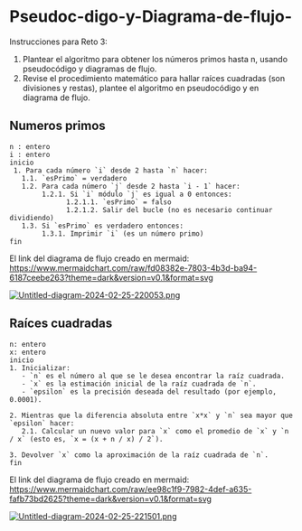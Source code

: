 # Pseudoc-digo-y-Diagrama-de-flujo-
Instrucciones para Reto 3: 
1. Plantear el algoritmo para obtener los números primos hasta n, usando pseudocódigo y diagramas de flujo.
2. Revise el procedimiento matemático para hallar raíces cuadradas (son divisiones y restas), plantee el algoritmo en pseudocódigo y en diagrama de flujo.

## Numeros primos

```pseudocode
n : entero
i : entero
inicio
 1. Para cada número `i` desde 2 hasta `n` hacer:
   1.1. `esPrimo` = verdadero
   1.2. Para cada número `j` desde 2 hasta `i - 1` hacer:
        1.2.1. Si `i` módulo `j` es igual a 0 entonces:
              1.2.1.1. `esPrimo` = falso
              1.2.1.2. Salir del bucle (no es necesario continuar dividiendo)
   1.3. Si `esPrimo` es verdadero entonces:
        1.3.1. Imprimir `i` (es un número primo)
fin
```
El link del diagrama de flujo creado en mermaid: https://www.mermaidchart.com/raw/fd08382e-7803-4b3d-ba94-6187ceebe263?theme=dark&version=v0.1&format=svg

[![Untitled-diagram-2024-02-25-220053.png](https://i.postimg.cc/MTg1wpFT/Untitled-diagram-2024-02-25-220053.png)](https://postimg.cc/cgMvM0Zy)

## Raíces cuadradas
```pseudocode
n: entero
x: entero
inicio
1. Inicializar:
   - `n` es el número al que se le desea encontrar la raíz cuadrada.
   - `x` es la estimación inicial de la raíz cuadrada de `n`.
   - `epsilon` es la precisión deseada del resultado (por ejemplo, 0.0001).

2. Mientras que la diferencia absoluta entre `x*x` y `n` sea mayor que `epsilon` hacer:
   2.1. Calcular un nuevo valor para `x` como el promedio de `x` y `n / x` (esto es, `x = (x + n / x) / 2`).

3. Devolver `x` como la aproximación de la raíz cuadrada de `n`.
fin
```
El link del diagrama de flujo creado en mermaid: https://www.mermaidchart.com/raw/ee98c1f9-7982-4def-a635-fafb73bd2625?theme=dark&version=v0.1&format=svg

[![Untitled-diagram-2024-02-25-221501.png](https://i.postimg.cc/TY6C5ttP/Untitled-diagram-2024-02-25-221501.png)](https://postimg.cc/XXswTkSM)
